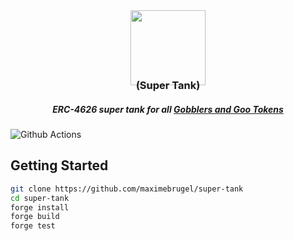 <center>
    <img src="https://img.icons8.com/color/344/tank.png" width="120" >
</center>
<h3 align="center" style="margin-top:-10px">(Super Tank)</h3>

<h5 align="center"> ERC-4626 super tank for all <a href="https://github.com/artgobblers/art-gobblers">Gobblers and Goo Tokens</a> </h5>

![Github Actions](https://github.com/maximebrugel/super-tank/workflows/CI/badge.svg)

## Getting Started

```sh
git clone https://github.com/maximebrugel/super-tank
cd super-tank
forge install
forge build
forge test
```